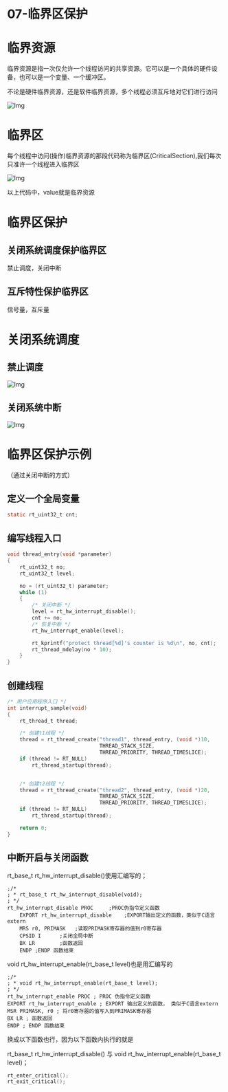 # 07-临界区保护


# 临界资源

临界资源是指一次仅允许一个线程访问的共享资源。它可以是一个具体的硬件设备，也可以是一个变量、一个缓冲区。

不论是硬件临界资源，还是软件临界资源，多个线程必须互斥地对它们进行访问


![Img](/00-嵌入式软件工程师/05-RT_Thread/02-RT_Thread官方入门教程/07-临界区保护/FILES/07-临界区保护.md/img-20230420161229.png)


# 临界区

每个线程中访问(操作)临界资源的那段代码称为临界区(CriticalSection),我们每次只准许一个线程进入临界区

![Img](/00-嵌入式软件工程师/05-RT_Thread/02-RT_Thread官方入门教程/07-临界区保护/FILES/07-临界区保护.md/img-20230420162157.png)

以上代码中，value就是临界资源


# 临界区保护

## 关闭系统调度保护临界区
禁止调度，关闭中断

## 互斥特性保护临界区
信号量，互斥量

# 关闭系统调度

## 禁止调度

![Img](/00-嵌入式软件工程师/05-RT_Thread/02-RT_Thread官方入门教程/07-临界区保护/FILES/07-临界区保护.md/img-20230420162439.png)

## 关闭系统中断

![Img](/00-嵌入式软件工程师/05-RT_Thread/02-RT_Thread官方入门教程/07-临界区保护/FILES/07-临界区保护.md/img-20230420162709.png)


# 临界区保护示例
（通过关闭中断的方式）

## 定义一个全局变量

```C
static rt_uint32_t cnt;
```

## 编写线程入口

```C
void thread_entry(void *parameter)
{
    rt_uint32_t no;
    rt_uint32_t level;

    no = (rt_uint32_t) parameter;
    while (1)
    {
        /* 关闭中断 */
        level = rt_hw_interrupt_disable();
        cnt += no;
        /* 恢复中断 */
        rt_hw_interrupt_enable(level);

        rt_kprintf("protect thread[%d]'s counter is %d\n", no, cnt);
        rt_thread_mdelay(no * 10);
    }
}
```

## 创建线程

```C
/* 用户应用程序入口 */
int interrupt_sample(void)
{
    rt_thread_t thread;

    /* 创建t1线程 */
    thread = rt_thread_create("thread1", thread_entry, (void *)10,
                              THREAD_STACK_SIZE,
                              THREAD_PRIORITY, THREAD_TIMESLICE);
    if (thread != RT_NULL)
        rt_thread_startup(thread);


    /* 创建t2线程 */
    thread = rt_thread_create("thread2", thread_entry, (void *)20,
                              THREAD_STACK_SIZE,
                              THREAD_PRIORITY, THREAD_TIMESLICE);
    if (thread != RT_NULL)
        rt_thread_startup(thread);

    return 0;
}
```

## 中断开启与关闭函数
rt_base_t rt_hw_interrupt_disable()使用汇编写的；
```Asm
;/*
; * rt_base_t rt_hw_interrupt_disable(void);
; */
rt_hw_interrupt_disable PROC     ;PROC伪指令定义函数
    EXPORT rt_hw_interrupt_disable    ;EXPORT输出定义的函数，类似于C语言extern
    MRS r0, PRIMASK   ;读取PRIMASK寄存器的值到r0寄存器
    CPSID I      ;关闭全局中断
    BX LR        ;函数返回
    ENDP ;ENDP 函数结束
```

void rt_hw_interrupt_enable(rt_base_t level)也是用汇编写的
```ASM
;/*
; * void rt_hw_interrupt_enable(rt_base_t level);
; */
rt_hw_interrupt_enable PROC ; PROC 伪指令定义函数
EXPORT rt_hw_interrupt_enable ; EXPORT 输出定义的函数， 类似于C语言extern
MSR PRIMASK, r0 ; 将r0寄存器的值写入到PRIMASK寄存器
BX LR ; 函数返回
ENDP ; ENDP 函数结束
```

换成以下函数也行，因为以下函数内执行的就是

rt_base_t rt_hw_interrupt_disable()
与
void rt_hw_interrupt_enable(rt_base_t level)；

```C
rt_enter_critical();
rt_exit_critical();
```








































